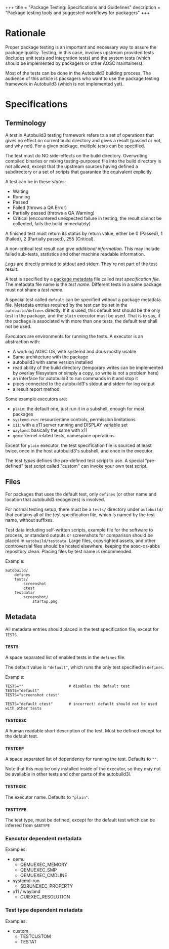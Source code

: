 +++
title = "Package Testing: Specifications and Guidelines"
description = "Package testing tools and suggested workflows for packagers"
+++

# Rationale

Proper package testing is an important and necessary way to assure the package quality. Testing, in this case, involves upstream provided tests (includes unit tests and integration tests) and the system tests (which should be implemented by packagers or other AOSC maintainers).

Most of the tests can be done in the Autobuild3 building process. The audience of this article is packagers who want to use the package testing framework in Autobuild3 (which is not implemented yet).

# Specifications

## Terminology

A *test* in Autobuild3 testing framework refers to a set of operations that gives no effect on current build directory and gives a result (passed or not, and why not). For a given package, multiple *test*s can be specified.

The test must do NO side-effects on the build directory. Overwriting compiled binaries or mixing testing-purposed file into the build directory is not allowed, except that the upstream sources having defined a subdirectory or a set of scripts that guarantee the equivalent explicitly.

A test can be in these *states*:
- Waiting
- Running
- Passed
- Failed (throws a QA Error)
- Partially passed (throws a QA Warning)
- Critical (encountered unexpected failure in testing, the result cannot be collected, fails the build immediately)

A finished test must return its status by return value, either be 0 (Passed), 1 (Failed), 2 (Partially passed), 255 (Critical).

A non-critical test result can give *additional information*. This may include failed sub-tests, statistics and other machine readable information.

*Logs* are directly printed to stdout and stderr. They're not part of the test result.

A test is specified by a [package metadata](@/developer/automation/packaging-metadata-syntax.md) file called *test specification file*. The metadata file name is the *test name*. Different tests in a same package must not share a *test name*.

A special test called `default` can be specified without a package metadata file. Metadata entries required by the test can be set in the `autobuild/defines` directly. If it is used, this default test should be the only test in the package, and the `plain` executor must be used. That is to say, if the package is associated with more than one tests, the default test shall not be used.

*Executors* are environments for running the tests. A executor is an abstraction with:
- A working AOSC OS, with systemd and dbus mostly usable
- Same architecture with the package
- autobuild3 with same version installed
- read ability of the build directory (temporary writes can be implemented by overlay filesystem or simply a copy, so write is not a problem here)
- an interface for autobuild3 to run commands in it and stop it
- pipes connected to the autobuild3's stdout and stderr for log output
- a result report method

Some example executors are:
- `plain`: the default one, just run it in a subshell, enough for most packages
- `systemd-run`: resource/time controls, permission limitations
- `x11`: with a x11 server running and DISPLAY variable set
- `wayland`: basically the same with x11
- `qemu`: kernel related tests, namespace operations

Except for `plain` executor, the test specification file is sourced at least twice, once in the host autobuild3's subshell, and once in the executor.

The test *types* defines the pre-defined test script to use. A special "pre-defined" test script called "custom" can invoke your own test script.

## Files

For packages that uses the default test, only `defines` (or other name and location that autobuild3 recognizes) is involved.

For normal testing setup, there must be a `tests/` directory under `autobuild/` that contains all of the test specification file, which is named by the test name, without suffixes.

Test data including self-written scripts, example file for the software to process, or standard outputs or screenshots for comparison should be placed in `autobuild/testdata`. Large files, copyrighted assets, and other controversial files should be hosted elsewhere, keeping the aosc-os-abbs repository clean. Placing files by test name is recommended.

Example:

```
autobuild/
    defines
    tests/
        screenshot
        ctest
    testdata/
        screenshot/
            startup.png
```

## Metadata

All metadata entries should placed in the test specification file, except for `TESTS`.

### `TESTS`

A space separated list of enabled tests in the `defines` file.

The default value is `"default"`, which runs the only test specified in `defines`.

Example:
```
TESTS=""                    # disables the default test
TESTS="default"
TESTS="screenshot ctest"

TESTS="default ctest"       # incorrect! default should not be used with other tests
```

### `TESTDESC`

A human readable short description of the test. Must be defined except for the default test.

### `TESTDEP`

A space separated list of dependency for running the test. Defaults to `""`.

Note that this may be only installed inside of the executor, so they may not be available in other tests and other parts of the autobuild3l.

### `TESTEXEC`

The executor name. Defaults to `"plain"`.

### `TESTTYPE`

The test type, must be defined, except for the default test which can be inferred from `$ABTYPE`

### Executor dependent metadata

Examples:
- qemu
    - QEMUEXEC_MEMORY
    - QEMUEXEC_SMP
    - QEMUEXEC_CMDLINE
- systemd-run
    - SDRUNEXEC_PROPERTY
- x11 / wayland
    - GUIEXEC_RESOLUTION

### Test type dependent metadata

Examples:
- custom
    - TESTCUSTOM
    - TESTAT
